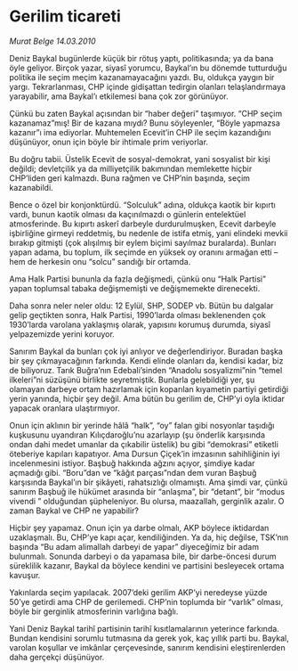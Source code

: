 # Gerilim ticareti

*Murat Belge 14.03.2010*

<div class="yazi"><p>Deniz Baykal bugünlerde küçük bir rötuş yaptı, politikasında; ya da bana öyle geliyor. Birçok yazar, siyasî yorumcu, Baykal’ın bu dönemde tutturduğu politika ile seçim meçim kazanamayacağını yazdı. Bu, oldukça yaygın bir yargı. Tekrarlanması, CHP içinde gidişattan tedirgin olanları telaşlandırmaya yarayabilir, ama Baykal’ı etkilemesi bana çok zor görünüyor.</p>
<p>Çünkü bu zaten Baykal açısından bir “haber değeri” taşımıyor. “CHP seçim kazanamaz”mış! Bir de kazana mıydı? Bunu söyleyenler, “Böyle yapmazsa kazanır”ı ima ediyorlar. Muhtemelen Ecevit’in CHP ile seçim kazandığını düşünüyor, onun için böyle bir ihtimale prim veriyorlar.</p>
<p>Bu doğru tabii. Üstelik Ecevit de sosyal-demokrat, yani sosyalist bir kişi değildi; devletçilik ya da milliyetçilik bakımından memlekette hiçbir CHP’liden geri kalmazdı. Buna rağmen ve CHP’nin başında, seçim kazanabildi.</p>
<p>Bence o özel bir konjonktürdü. “Solculuk” adına, oldukça kaotik bir kıpırtı vardı, bunun kaotik olması da kaçınılmazdı o günlerin entelektüel atmosferinde. Bu kıpırtı askerî darbeyle durdurulmuşken, Ecevit darbeyle işbirliğine girmeyi reddetmiş, bu nedenle de istifa etmiş, yani elindeki mevkii bırakıp gitmişti (çok alışılmış bir eylem biçimi sayılmaz buralarda). Bunları yapan adama, bu toplum, ilk seçimde en yüksek oy oranını armağan etti –hem de herkesin onu “solcu” sandığı bir ortamda.</p>
<p>Ama Halk Partisi bununla da fazla değişmedi, çünkü onu “Halk Partisi” yapan toplumsal tabaka değişmemişti ve değişmemekte direnecekti.</p>
<p>Daha sonra neler neler oldu: 12 Eylül, SHP, SODEP vb. Bütün bu dalgalar gelip geçtikten sonra, Halk Partisi, 1990’larda olması beklenenden çok 1930’larda varolana yaklaşmış olarak, yapısını korumuş durumda, siyasî yelpazemizde yerini koruyor.</p>
<p>Sanırım Baykal da bunları çok iyi anlıyor ve değerlendiriyor. Buradan başka bir şey çıkmayacağının farkında. Kendi elinde olanları da, kendisi kadar, biz de biliyoruz. Tarık Buğra’nın Edebali’sinden “Anadolu sosyalizmi”nin “temel ilkeleri”ni süzüşünü birlikte seyretmiştik. Bunlarla gelebildiği yer, şu olamayan darbeye ortam hazırlamak için koparılan kıyametin partiyi getirdiği yerin yanında, hiçbir şey değil. Ama bütün bu gerilim de, CHP’yi oyla iktidar yapacak oranlara ulaştırmıyor.</p>
<p>Onun için aklının bir yerinde hâlâ “halk”, “oy” falan gibi nosyonlar taşıdığı kuşkusunu uyandıran Kılıçdaroğlu’nu azarlayıp (şu önderlik karşısında ondan dahi medet umanlar da çıkabilir üstelik) bu gibi “demokrasi” etiketli öteberiye kapıları kapatıyor. Ama Dursun Çiçek’in imzasının sahihliğinin iyi incelenmesini istiyor. Başbuğ hakkında ağzını açıyor, şimdiye kadar açmadığı gibi. “Boru”dan ve “kâğıt parçası”ndan dem vuran Başbuğ karşısında Baykal’ın bir şikâyeti, rahatsızlığı olmamıştı. Ama şimdi var, çünkü sanırım Başbuğ ile hükümet arasında bir “anlaşma”, bir “detant”, bir “modus vivendi ” olduğundan şüpheleniyor. Bu olursa, maazallah, gerginlik azalır. O zaman Baykal ve CHP ne yapabilir?</p>
<p>Hiçbir şey yapamaz. Onun için ya darbe olmalı, AKP böylece iktidardan uzaklaşmalı. Bu, CHP’ye kapı açar, kendiliğinden. Ya da, hiç değilse, TSK’nın başında “Bu adam alimallah darbeyi de yapar” diyeceğimiz bir adam bulunmalı. Sonunda darbeyi o da yapamasa bile, bir darbe-öncesi durum süreklilik kazanır, Baykal da böylece kendini ve partisini besleyecek ortama kavuşur.</p>
<p>Yakınlarda seçim yapılacak. 2007’deki gerilim AKP’yi neredeyse yüzde 50’ye getirdi ama CHP de gerilemedi. CHP’nin toplumda bir “varlık” olması, böyle bir gerginlik atmosferinin varlığına bağlı.</p>
<p>Yani Deniz Baykal tarihî partisinin tarihî kısıtlamalarının yeterince farkında. Bundan kendisini sorumlu tutmasına da gerek yok, kaç yıllık parti bu. Baykal, varolan koşullar ve imkânlar çerçevesinde, sanırım kendisini eleştirenlerden daha gerçekçi düşünüyor.</p>
</div>
